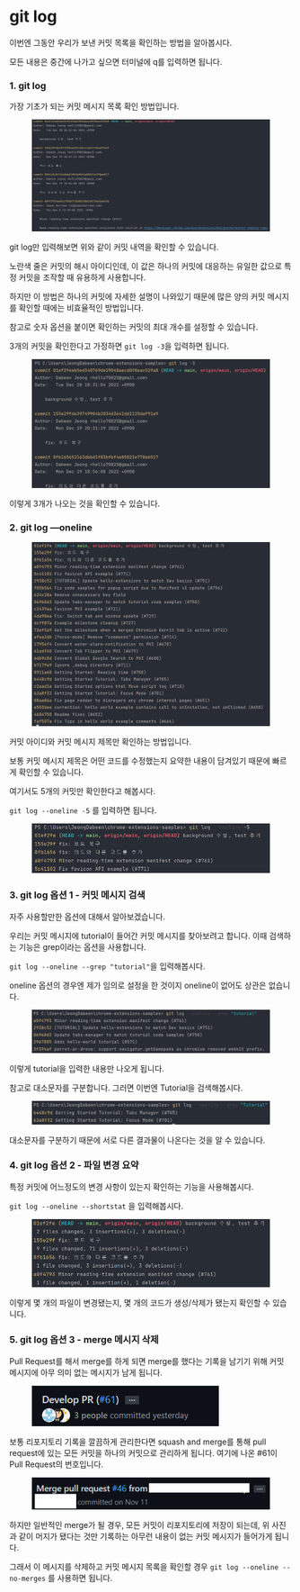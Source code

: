 # git log

이번엔 그동안 우리가 보낸 커밋 목록을 확인하는 방법을 알아봅시다.

모든 내용은 중간에 나가고 싶으면 터미널에 q를 입력하면 됩니다.

### 1. git log

가장 기초가 되는 커밋 메시지 목록 확인 방법입니다.

<figure><img src="../.gitbook/assets/image (8).png" alt=""><figcaption></figcaption></figure>

git log만 입력해보면 위와 같이 커밋 내역을 확인할 수 있습니다.

노란색 줄은 커밋의 해시 아이디인데, 이 값은 하나의 커밋에 대응하는 유일한 값으로 특정 커밋을 조작할 때 유용하게 사용합니다.

하지만 이 방법은 하나의 커밋에 자세한 설명이 나와있기 때문에 많은 양의 커밋 메시지를 확인할 때에는 비효율적인 방법입니다.

참고로 숫자 옵션을 붙이면 확인하는 커밋의 최대 개수를 설정할 수 있습니다.

3개의 커밋을 확인한다고 가정하면 `git log -3`을 입력하면 됩니다.

<figure><img src="../.gitbook/assets/image (4).png" alt=""><figcaption></figcaption></figure>

이렇게 3개가 나오는 것을 확인할 수 있습니다.





### 2. git log —oneline

<figure><img src="../.gitbook/assets/image (2).png" alt=""><figcaption></figcaption></figure>

커밋 아이디와 커밋 메시지 제목만 확인하는 방법입니다.

보통 커밋 메시지 제목은 어떤 코드를 수정했는지 요약한 내용이 담겨있기 때문에 빠르게 확인할 수 있습니다.

여기서도 5개의 커밋만 확인한다고 해봅시다.

`git log --oneline -5` 를 입력하면 됩니다.

<figure><img src="../.gitbook/assets/image (10).png" alt=""><figcaption></figcaption></figure>





### 3. git log 옵션 1 - 커밋 메시지 검색

자주 사용할만한 옵션에 대해서 알아보겠습니다.

우리는 커밋 메시지에 tutorial이 들어간 커밋 메시지를 찾아보려고 합니다. 이때 검색하는 기능은 grep이라는 옵션을 사용합니다.

`git log --oneline --grep "tutorial"`을 입력해봅시다.

oneline 옵션의 경우엔 제가 임의로 설정을 한 것이지 oneline이 없어도 상관은 없습니다.

<figure><img src="../.gitbook/assets/image (6).png" alt=""><figcaption></figcaption></figure>

이렇게 tutorial을 입력한 내용만 나오게 됩니다.

참고로 대소문자를 구분합니다. 그러면 이번엔 Tutorial을 검색해봅시다.

<figure><img src="../.gitbook/assets/image (7).png" alt=""><figcaption></figcaption></figure>

대소문자를 구분하기 때문에 서로 다른 결과물이 나온다는 것을 알 수 있습니다.





### 4. git log 옵션 2 - 파일 변경 요약

특정 커밋에 어느정도의 변경 사항이 있는지 확인하는 기능을 사용해봅시다.

`git log --oneline --shortstat` 을 입력해봅시다.

<figure><img src="../.gitbook/assets/image (1).png" alt=""><figcaption></figcaption></figure>

이렇게 몇 개의 파일이 변경됐는지, 몇 개의 코드가 생성/삭제가 됐는지 확인할 수 있습니다.





### 5. git log 옵션 3 - merge 메시지 삭제

Pull Request를 해서 merge를 하게 되면 merge를 했다는 기록을 남기기 위해 커밋 메시지에 아무 의미 없는 메시지가 남게 됩니다.

<figure><img src="../.gitbook/assets/image (1) (1).png" alt=""><figcaption></figcaption></figure>

보통 리포지토리 기록을 깔끔하게 관리한다면 squash and merge를 통해 pull request에 있는 모든 커밋을 하나의 커밋으로 관리하게 됩니다. 여기에 나온 #61이 Pull Request의 번호입니다.

<figure><img src="../.gitbook/assets/image (11).png" alt=""><figcaption></figcaption></figure>

하지만 일반적인 merge가 될 경우, 모든 커밋이 리포지토리에 저장이 되는데, 위 사진과 같이 머지가 됐다는 것만 기록하는 아무런 내용이 없는 커밋 메시지가 들어가게 됩니다.

그래서 이 메시지를 삭제하고 커밋 메시지 목록을 확인할 경우 `git log --oneline --no-merges` 를 사용하면 됩니다.
